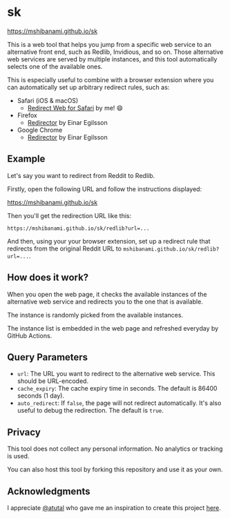 # sk

<https://mshibanami.github.io/sk>

This is a web tool that helps you jump from a specific web service to an alternative front end, such as Redlib, Invidious, and so on. Those alternative web services are served by multiple instances, and this tool automatically selects one of the available ones.

This is especially useful to combine with a browser extension where you can automatically set up arbitrary redirect rules, such as:

- Safari (iOS & macOS)
    - [Redirect Web for Safari](https://apps.apple.com/au/app/redirect-web-for-safari/id1571283503) by me! 😄
- Firefox
    - [Redirector](https://addons.mozilla.org/en-US/firefox/addon/redirector/) by Einar Egilsson
- Google Chrome
    - [Redirector](https://chromewebstore.google.com/detail/redirector/ocgpenflpmgnfapjedencafcfakcekcd) by Einar Egilsson

## Example

Let's say you want to redirect from Reddit to Redlib.

Firstly, open the following URL and follow the instructions displayed:

<https://mshibanami.github.io/sk>

Then you'll get the redirection URL like this:

```url
https://mshibanami.github.io/sk/redlib?url=...
```

And then, using your your browser extension, set up a redirect rule that redirects from the original Reddit URL to `mshibanami.github.io/sk/redlib?url=...`.

## How does it work?

When you open the web page, it checks the available instances of the alternative web service and redirects you to the one that is available.

The instance is randomly picked from the available instances.

The instance list is embedded in the web page and refreshed everyday by GitHub Actions.

## Query Parameters

- `url`: The URL you want to redirect to the alternative web service. This should be URL-encoded.
- `cache_expiry`: The cache expiry time in seconds. The default is 86400 seconds (1 day).
- `auto_redirect`: If `false`, the page will not redirect automatically. It's also useful to debug the redirection. The default is `true`.

## Privacy

This tool does not collect any personal information. No analytics or tracking is used.

You can also host this tool by forking this repository and use it as your own.

## Acknowledgments

I appreciate [@atutal](https://github.com/atutal) who gave me an inspiration to create this project [here](https://github.com/mshibanami/redirect-web/issues/61).
